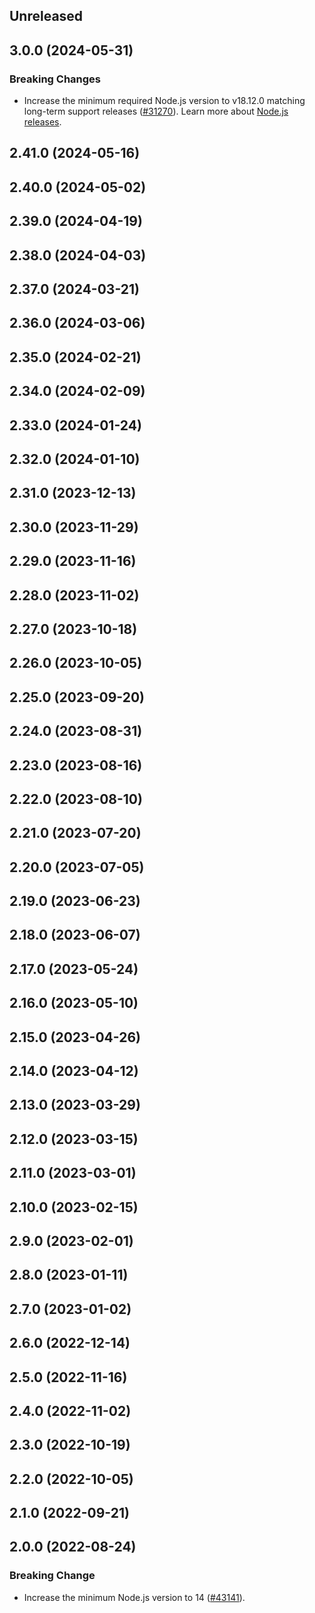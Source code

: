 <!-- Learn how to maintain this file at https://github.com/WordPress/gutenberg/tree/HEAD/packages#maintaining-changelogs. -->

## Unreleased

## 3.0.0 (2024-05-31)

### Breaking Changes

-   Increase the minimum required Node.js version to v18.12.0 matching long-term support releases ([#31270](https://github.com/WordPress/gutenberg/pull/61930)). Learn more about [Node.js releases](https://nodejs.org/en/about/previous-releases).

## 2.41.0 (2024-05-16)

## 2.40.0 (2024-05-02)

## 2.39.0 (2024-04-19)

## 2.38.0 (2024-04-03)

## 2.37.0 (2024-03-21)

## 2.36.0 (2024-03-06)

## 2.35.0 (2024-02-21)

## 2.34.0 (2024-02-09)

## 2.33.0 (2024-01-24)

## 2.32.0 (2024-01-10)

## 2.31.0 (2023-12-13)

## 2.30.0 (2023-11-29)

## 2.29.0 (2023-11-16)

## 2.28.0 (2023-11-02)

## 2.27.0 (2023-10-18)

## 2.26.0 (2023-10-05)

## 2.25.0 (2023-09-20)

## 2.24.0 (2023-08-31)

## 2.23.0 (2023-08-16)

## 2.22.0 (2023-08-10)

## 2.21.0 (2023-07-20)

## 2.20.0 (2023-07-05)

## 2.19.0 (2023-06-23)

## 2.18.0 (2023-06-07)

## 2.17.0 (2023-05-24)

## 2.16.0 (2023-05-10)

## 2.15.0 (2023-04-26)

## 2.14.0 (2023-04-12)

## 2.13.0 (2023-03-29)

## 2.12.0 (2023-03-15)

## 2.11.0 (2023-03-01)

## 2.10.0 (2023-02-15)

## 2.9.0 (2023-02-01)

## 2.8.0 (2023-01-11)

## 2.7.0 (2023-01-02)

## 2.6.0 (2022-12-14)

## 2.5.0 (2022-11-16)

## 2.4.0 (2022-11-02)

## 2.3.0 (2022-10-19)

## 2.2.0 (2022-10-05)

## 2.1.0 (2022-09-21)

## 2.0.0 (2022-08-24)

### Breaking Change

-   Increase the minimum Node.js version to 14 ([#43141](https://github.com/WordPress/gutenberg/pull/43141)).
